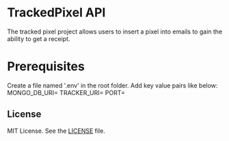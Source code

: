 # TrackedPixel API
The tracked pixel project allows users to insert a pixel into emails to gain the ability to get a receipt. 

# Prerequisites
Create a file named '.env' in the root folder. Add key value pairs like below:
MONGO_DB_URI=<mongodb connection string>
TRACKER_URI=<url of this api>
PORT=<port to run the api on>




## License
MIT License. See the [LICENSE](LICENSE) file.

